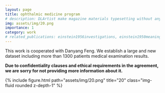 ```yaml
---
layout: page
title: ophthalmic medicine program
# description: DLArtist make magazine materials typesetting without any human effort!
img: assets/img/20.png
importance: 1
category: work
# related_publications: einstein1956investigations, einstein1950meaning
---
```

<p>This work is cooperated with Danyang Feng. We establish a large and new dataset including more than 1300 patients medical examination results.</p>

<p><b>Due to confidentiality clauses and ethical requirements in the agreement, we are sorry for not providing more information about it.</b></p>


<div class="row">
    <div class="col-sm mt-3 mt-md-0">
        {% include figure.html path="assets/img/20.png" title="20" class="img-fluid rounded z-depth-1" %}
    </div>
</div>












